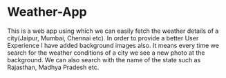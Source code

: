 # Weather-App
This is a web app using which we can easily fetch the weather details of a city(Jaipur, Mumbai, Chennai etc).
In order to provide a better User Experience I have added background images also. It means every time we search for the weather conditions of a city we see a new photo at the background. 
We can also search with the name of the state such as Rajasthan, Madhya Pradesh etc. 
